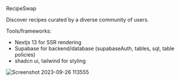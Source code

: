 RecipeSwap

Discover recipes curated by a diverse community of users.

Tools/frameworks:
- Nextjs 13 for SSR rendering
- Supabase for backend/database (supabaseAuth, tables, sql, table policies)
- shadcn ui, tailwind for styling

![Screenshot 2023-09-26 113555](https://github.com/sahag98/RecipeSwap/assets/89553922/5599ed89-91bf-472f-8def-42ee44b6dd02)
